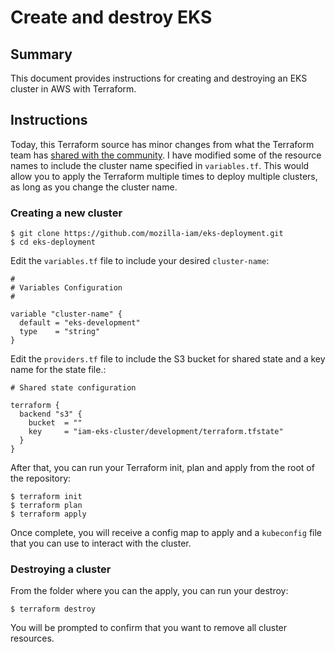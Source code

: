 # Create and destroy EKS

## Summary

This document provides instructions for creating and destroying an EKS cluster
in AWS with Terraform.

## Instructions

Today, this Terraform source has minor changes from what the Terraform team has
[shared with the
community](https://github.com/terraform-providers/terraform-provider-aws/tree/master/examples/eks-getting-started).
I have modified some of the resource names to include the cluster name specified
in `variables.tf`. This would allow you to apply the Terraform multiple times to
deploy multiple clusters, as long as you change the cluster name.

### Creating a new cluster

```
$ git clone https://github.com/mozilla-iam/eks-deployment.git
$ cd eks-deployment
```

Edit the `variables.tf` file to include your desired `cluster-name`:

```
#
# Variables Configuration
#

variable "cluster-name" {
  default = "eks-development"
  type    = "string"
}
```

Edit the `providers.tf` file to include the S3 bucket for shared state and a
key name for the state file.:

```
# Shared state configuration

terraform {
  backend "s3" {
    bucket  = ""
    key     = "iam-eks-cluster/development/terraform.tfstate"
  }
}
```

After that, you can run your Terraform init, plan and apply from the root of the
repository:

```
$ terraform init
$ terraform plan
$ terraform apply
```

Once complete, you will receive a config map to apply and a `kubeconfig` file
that you can use to interact with the cluster.

### Destroying a cluster

From the folder where you can the apply, you can run your destroy:

```
$ terraform destroy
```

You will be prompted to confirm that you want to remove all cluster resources.
